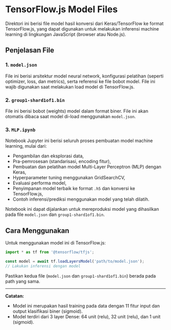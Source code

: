 # TensorFlow.js Model Files

Direktori ini berisi file model hasil konversi dari Keras/TensorFlow ke format TensorFlow.js, yang dapat digunakan untuk melakukan inferensi machine learning di lingkungan JavaScript (browser atau Node.js).

## Penjelasan File

### 1. `model.json`
File ini berisi arsitektur model neural network, konfigurasi pelatihan (seperti optimizer, loss, dan metrics), serta referensi ke file bobot model. File ini wajib digunakan saat melakukan load model di TensorFlow.js.

### 2. `group1-shard1of1.bin`
File ini berisi bobot (weights) model dalam format biner. File ini akan otomatis dibaca saat model di-load menggunakan `model.json`.

### 3. `MLP.ipynb`
Notebook Jupyter ini berisi seluruh proses pembuatan model machine learning, mulai dari:
- Pengambilan dan eksplorasi data,
- Pra-pemrosesan (standarisasi, encoding fitur),
- Pembuatan dan pelatihan model Multi-Layer Perceptron (MLP) dengan Keras,
- Hyperparameter tuning menggunakan GridSearchCV,
- Evaluasi performa model,
- Penyimpanan model terbaik ke format `.h5` dan konversi ke TensorFlow.js,
- Contoh inferensi/prediksi menggunakan model yang telah dilatih.

Notebook ini dapat dijalankan untuk mereproduksi model yang dihasilkan pada file `model.json` dan `group1-shard1of1.bin`.

## Cara Menggunakan

Untuk menggunakan model ini di TensorFlow.js:

```js
import * as tf from '@tensorflow/tfjs';

const model = await tf.loadLayersModel('path/to/model.json');
// Lakukan inferensi dengan model
```

Pastikan kedua file (`model.json` dan `group1-shard1of1.bin`) berada pada path yang sama.

---
**Catatan:**  
- Model ini merupakan hasil training pada data dengan 11 fitur input dan output klasifikasi biner (sigmoid).
- Model terdiri dari 3 layer Dense: 64 unit (relu), 32 unit (relu), dan 1 unit (sigmoid).
